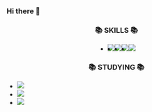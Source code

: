 ### Hi there 👋

<!--
**m1nzy/m1nzy** is a ✨ _special_ ✨ repository because its `README.md` (this file) appears on your GitHub profile.

Here are some ideas to get you started:

- 🔭 I’m currently working on ...
- 🌱 I’m currently learning ...
- 👯 I’m looking to collaborate on ...
- 🤔 I’m looking for help with ...
- 💬 Ask me about ...
- 📫 How to reach me: ...
- 😄 Pronouns: ...
- ⚡ Fun fact: ...
-->

<h3 align="center">📚 SKILLS 📚</h3>
<ul style="list-type: none; display: flex; align-items: center; justify-content: center;">
  <li><img src="https://img.shields.io/badge/-HTML5-E34F26?style=flat&logo=HTML5&logoColor=white"/></li>
  <li><img src="https://img.shields.io/badge/-CSS-1572B6?style=flat&logo=CSS3&logoColor=white"/></li>
  <li><img src="https://img.shields.io/badge/-JavaScript-F7DF1E?style=flat&logo=JavaScript&logoColor=white"/></li>
  <li><img src="https://img.shields.io/badge/-jQuery-0769AD?style=flat&logo=jQuery&logoColor=white"/></li>
</ul>

<h3 align="center">📚 STUDYING 📚</h3>
<ul>
  <li><img src="https://img.shields.io/badge/-JavaScript-F7DF1E?style=flat&logo=JavaScript&logoColor=white"/></li>
  <li><img src="https://img.shields.io/badge/-Sass-CC6699?style=flat&logo=Sass&logoColor=white"/></li>
  <li><img src="https://img.shields.io/badge/-gulp-CF4647?style=flat&logo=gulp&logoColor=white"/></li>
</ul>
